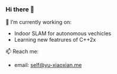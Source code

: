 ### Hi there 👋

🔭 I’m currently working on:
- Indoor SLAM for autonomous vechicles
- Learning new featrures of C++2x

📫 Reach me:
- email: self@yu-xiaoxian.me

<!--
**Yu-Xiaoxian/Yu-Xiaoxian** is a ✨ _special_ ✨ repository because its `README.md` (this file) appears on your GitHub profile.

Here are some ideas to get you started:

- 🔭 I’m currently working on ...
- 🌱 I’m currently learning ...
- 👯 I’m looking to collaborate on ...
- 🤔 I’m looking for help with ...
- 💬 Ask me about ...
- 📫 How to reach me: ...
- 😄 Pronouns: ...
- ⚡ Fun fact: ...
-->

